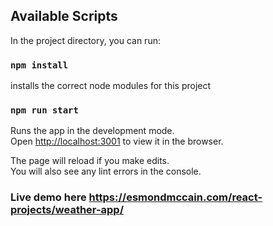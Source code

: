 ## Available Scripts

In the project directory, you can run:

### `npm install`

installs the correct node modules for this project<br>

### `npm run start`

Runs the app in the development mode.<br>
Open [http://localhost:3001](http://localhost:3001) to view it in the browser.

The page will reload if you make edits.<br>
You will also see any lint errors in the console.
### Live demo here https://esmondmccain.com/react-projects/weather-app/
